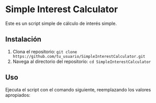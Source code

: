 # Simple Interest Calculator

Este es un script simple de cálculo de interés simple.

## Instalación

1. Clona el repositorio: `git clone https://github.com/tu_usuario/SimpleInterestCalculator.git`
2. Navega al directorio del repositorio: `cd SimpleInterestCalculator`

## Uso

Ejecuta el script con el comando siguiente, reemplazando los valores apropiados:

